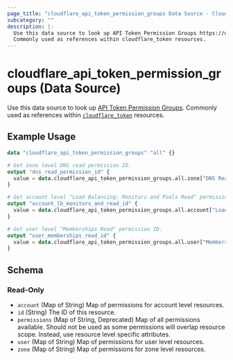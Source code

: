 ```yaml
---
page_title: "cloudflare_api_token_permission_groups Data Source - Cloudflare"
subcategory: ""
description: |-
  Use this data source to look up API Token Permission Groups https://developers.cloudflare.com/api/tokens/create/permissions.
  Commonly used as references within cloudflare_token resources.
---
```


# cloudflare_api_token_permission_groups (Data Source)

Use this data source to look up [API Token Permission Groups](https://developers.cloudflare.com/api/tokens/create/permissions).
Commonly used as references within [`cloudflare_token`](/docs/providers/cloudflare/r/api_token.html) resources.

## Example Usage

```terraform
data "cloudflare_api_token_permission_groups" "all" {}

# Get zone level DNS read permission ID.
output "dns_read_permission_id" {
  value = data.cloudflare_api_token_permission_groups.all.zone["DNS Read"] // 82e64a83756745bbbb1c9c2701bf816b
}

# Get account level "Load Balancing: Monitors and Pools Read" permission ID.
output "account_lb_monitors_and_read_id" {
  value = data.cloudflare_api_token_permission_groups.all.account["Load Balancing: Monitors and Pools Read"] // 9d24387c6e8544e2bc4024a03991339f
}

# Get user level "Memberships Read" permission ID.
output "user_memberships_read_id" {
  value = data.cloudflare_api_token_permission_groups.all.user["Memberships Read"] // 3518d0f75557482e952c6762d3e64903
}
```
<!-- schema generated by tfplugindocs -->
## Schema

### Read-Only

- `account` (Map of String) Map of permissions for account level resources.
- `id` (String) The ID of this resource.
- `permissions` (Map of String, Deprecated) Map of all permissions available. Should not be used as some permissions will overlap resource scope. Instead, use resource level specific attributes.
- `user` (Map of String) Map of permissions for user level resources.
- `zone` (Map of String) Map of permissions for zone level resources.


